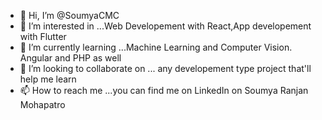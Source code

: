 - 👋 Hi, I’m @SoumyaCMC
- 👀 I’m interested in ...Web Developement with React,App developement with Flutter
- 🌱 I’m currently learning ...Machine Learning and Computer Vision. Angular and PHP as well
- 💞️ I’m looking to collaborate on ... any developement type project that'll help me learn
- 📫 How to reach me ...you can find me on LinkedIn on Soumya Ranjan Mohapatro

<!---
SoumyaCMC/SoumyaCMC is a ✨ special ✨ repository because its `README.md` (this file) appears on your GitHub profile.
You can click the Preview link to take a look at your changes.
--->
